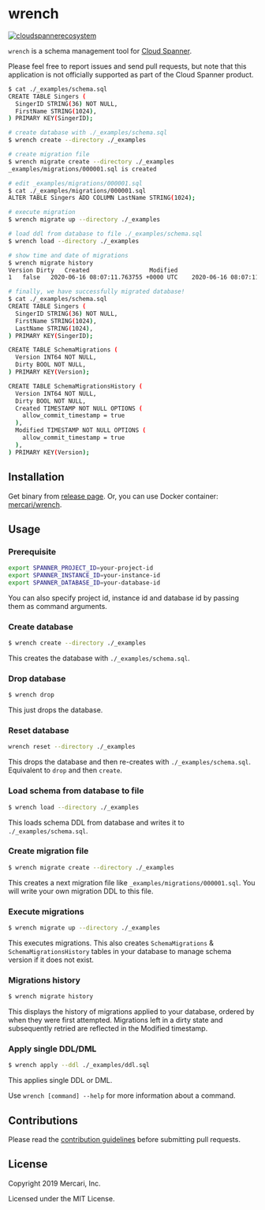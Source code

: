 # wrench
[![cloudspannerecosystem](https://circleci.com/gh/cloudspannerecosystem/wrench.svg?style=svg)](https://circleci.com/gh/cloudspannerecosystem/wrench)

`wrench` is a schema management tool for [Cloud Spanner](https://cloud.google.com/spanner/).

Please feel free to report issues and send pull requests, but note that this
application is not officially supported as part of the Cloud Spanner product.

```sh
$ cat ./_examples/schema.sql
CREATE TABLE Singers (
  SingerID STRING(36) NOT NULL,
  FirstName STRING(1024),
) PRIMARY KEY(SingerID);

# create database with ./_examples/schema.sql
$ wrench create --directory ./_examples

# create migration file
$ wrench migrate create --directory ./_examples
_examples/migrations/000001.sql is created

# edit _examples/migrations/000001.sql
$ cat ./_examples/migrations/000001.sql
ALTER TABLE Singers ADD COLUMN LastName STRING(1024);

# execute migration
$ wrench migrate up --directory ./_examples

# load ddl from database to file ./_examples/schema.sql
$ wrench load --directory ./_examples

# show time and date of migrations
$ wrench migrate history
Version	Dirty	Created					Modified
1	false	2020-06-16 08:07:11.763755 +0000 UTC	2020-06-16 08:07:11.76998 +0000 UTC

# finally, we have successfully migrated database!
$ cat ./_examples/schema.sql
CREATE TABLE Singers (
  SingerID STRING(36) NOT NULL,
  FirstName STRING(1024),
  LastName STRING(1024),
) PRIMARY KEY(SingerID);

CREATE TABLE SchemaMigrations (
  Version INT64 NOT NULL,
  Dirty BOOL NOT NULL,
) PRIMARY KEY(Version);

CREATE TABLE SchemaMigrationsHistory (
  Version INT64 NOT NULL,
  Dirty BOOL NOT NULL,
  Created TIMESTAMP NOT NULL OPTIONS (
    allow_commit_timestamp = true
  ),
  Modified TIMESTAMP NOT NULL OPTIONS (
    allow_commit_timestamp = true
  ),
) PRIMARY KEY(Version);
```

## Installation

Get binary from [release page](https://github.com/cloudspannerecosystem/wrench/releases).
Or, you can use Docker container: [mercari/wrench](https://hub.docker.com/r/mercari/wrench).

## Usage

### Prerequisite

```sh
export SPANNER_PROJECT_ID=your-project-id
export SPANNER_INSTANCE_ID=your-instance-id
export SPANNER_DATABASE_ID=your-database-id
```

You can also specify project id, instance id and database id by passing them as command arguments.

### Create database

```sh
$ wrench create --directory ./_examples
```

This creates the database with `./_examples/schema.sql`.

### Drop database

```sh
$ wrench drop
```

This just drops the database.

### Reset database

```sh
wrench reset --directory ./_examples
```

This drops the database and then re-creates with `./_examples/schema.sql`. Equivalent to `drop` and then `create`.

### Load schema from database to file

```sh
$ wrench load --directory ./_examples
```

This loads schema DDL from database and writes it to `./_examples/schema.sql`.

### Create migration file

```sh
$ wrench migrate create --directory ./_examples
```

This creates a next migration file like `_examples/migrations/000001.sql`. You will write your own migration DDL to this file.

### Execute migrations

```sh
$ wrench migrate up --directory ./_examples
```

This executes migrations. This also creates `SchemaMigrations` & `SchemaMigrationsHistory` tables in your database to manage schema version if it does not exist.

### Migrations history
```sh
$ wrench migrate history
```
This displays the history of migrations applied to your database, ordered by when they were first attempted.
Migrations left in a dirty state and subsequently retried are reflected in the Modified timestamp.

### Apply single DDL/DML

```sh
$ wrench apply --ddl ./_examples/ddl.sql
```

This applies single DDL or DML.

Use `wrench [command] --help` for more information about a command.


## Contributions

Please read the [contribution guidelines](CONTRIBUTING.MD) before submitting
pull requests.

## License

Copyright 2019 Mercari, Inc.

Licensed under the MIT License.
